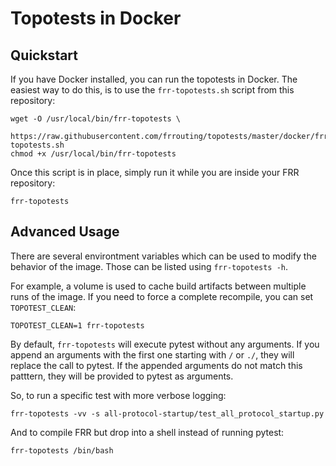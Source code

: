 # Topotests in Docker

## Quickstart

If you have Docker installed, you can run the topotests in Docker.
The easiest way to do this, is to use the `frr-topotests.sh` script
from this repository:

```console
wget -O /usr/local/bin/frr-topotests \
    https://raw.githubusercontent.com/frrouting/topotests/master/docker/frr-topotests.sh
chmod +x /usr/local/bin/frr-topotests
```

Once this script is in place, simply run it while you are inside your FRR repository:

```console
frr-topotests
```

## Advanced Usage

There are several environtment variables which can be used to modify the behavior of
the image. Those can be listed using `frr-topotests -h`.

For example, a volume is used to cache build artifacts between multiple runs
of the image. If you need to force a complete recompile, you can set `TOPOTEST_CLEAN`:

```console
TOPOTEST_CLEAN=1 frr-topotests
```

By default, `frr-topotests` will execute pytest without any arguments. If you append an
arguments with the first one starting with `/` or `./`, they will replace the call to
pytest. If the appended arguments do not match this patttern, they will be provided to
pytest as arguments.

So, to run a specific test with more verbose logging:

```console
frr-topotests -vv -s all-protocol-startup/test_all_protocol_startup.py
```

And to compile FRR but drop into a shell instead of running pytest:

```console
frr-topotests /bin/bash
```
